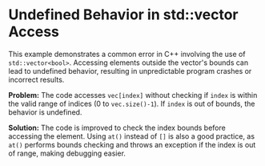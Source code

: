 # Undefined Behavior in std::vector<bool> Access

This example demonstrates a common error in C++ involving the use of `std::vector<bool>`.  Accessing elements outside the vector's bounds can lead to undefined behavior, resulting in unpredictable program crashes or incorrect results. 

**Problem:**
The code accesses `vec[index]` without checking if `index` is within the valid range of indices (0 to `vec.size()-1`). If `index` is out of bounds, the behavior is undefined. 

**Solution:**
The code is improved to check the index bounds before accessing the element.  Using `at()` instead of `[]` is also a good practice, as `at()` performs bounds checking and throws an exception if the index is out of range, making debugging easier. 